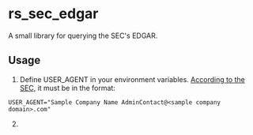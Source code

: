 # rs_sec_edgar
A small library for querying the SEC's EDGAR.

## Usage

1. Define USER_AGENT in your environment variables. [According to the SEC](https://www.sec.gov/os/webmaster-faq#developers), it must be in the format:

```
USER_AGENT="Sample Company Name AdminContact@<sample company domain>.com"
```

2. 